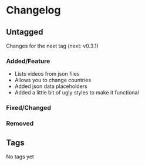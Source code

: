 # Changelog

## Untagged

Changes for the next tag (next: v0.3.1)

### Added/Feature

- Lists videos from json files
- Allows you to change countries
- Added json data placeholders
- Added a little bit of ugly styles to make it functional

### Fixed/Changed

### Removed

## Tags

No tags yet
